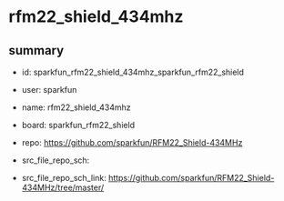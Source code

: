# rfm22_shield_434mhz
 
## summary 
* id: sparkfun_rfm22_shield_434mhz_sparkfun_rfm22_shield
* user: sparkfun
* name: rfm22_shield_434mhz
* board: sparkfun_rfm22_shield
* repo: https://github.com/sparkfun/RFM22_Shield-434MHz



* src_file_repo_sch: 
* src_file_repo_sch_link: https://github.com/sparkfun/RFM22_Shield-434MHz/tree/master/




